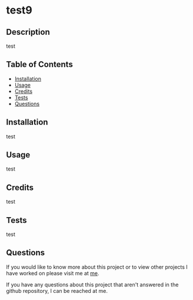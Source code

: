 # test9

  

  ## Description

  test

  ## Table of Contents

  - [Installation](#installation)
  - [Usage](#usage)
  - [Credits](#credits)
  - [Tests](#tests)
  - [Questions](#questions)
  

  ## Installation

  test

  ## Usage

  test

  ## Credits

  test

  ## Tests

  test

  ## Questions

  If you would like to know more about this project or to view other projects I have worked on please visit me at [me](https://github.com/me).

  If you have any questions about this project that aren't answered in the github repository, I can be reached at me.

  
